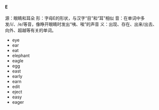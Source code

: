 #### E

源：眼睛和耳朵
形：字母E的形状，与汉字“目”和“耳”相似
音：在单词中多发/i/、/e/等音，像睁开眼睛时发出“咦、唉”的声音
义：出现、存在、出来/出去、向外、超越等有关的单词。

- eye
- ear
- eat
- elephant
- eagle
- egg
- east
- early
- earn
- edit
- eject
- easy
- eager